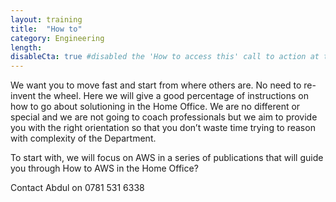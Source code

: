 ```yaml
---
layout: training
title:  "How to"
category: Engineering
length:
disableCta: true #disabled the 'How to access this' call to action at the bottom of the page template
---
```


We want you to move fast and start from where others are. No need to re-invent the wheel. Here we will give a good percentage of instructions on how to go about solutioning in the Home Office. We are no different or special and we are not going to coach professionals but we aim to provide you with the right orientation so that you don’t waste time trying to reason with complexity of the Department. 

To start with, we will focus on AWS in a series of publications that will guide you through How to AWS in the Home Office?


Contact Abdul on 0781 531 6338

